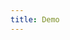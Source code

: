 ```yaml
---
title: Demo
---
```


<iframe style="border: 0; height: calc(100vh - 320px); width: 100%" src="//localhost:6006/?path=/story/stepper--basic"></iframe>
